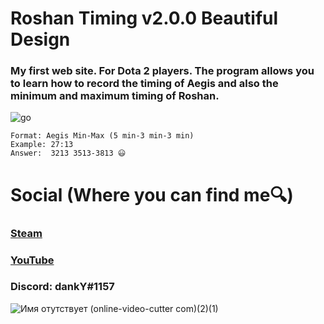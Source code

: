 # Roshan Timing v2.0.0 Beautiful Design

### My first web site. For Dota 2 players. The program allows you to learn how to record the timing of Aegis and also the minimum and maximum timing of Roshan.

![go](https://user-images.githubusercontent.com/91318807/193504191-455bcb57-8084-407b-b8da-2cf85914c40f.gif)

    Format: Aegis Min-Max (5 min-3 min-3 min)
    Example: 27:13 
    Answer:  3213 3513-3813 😃


# Social (Where you can find me🔍)


### [Steam](https://steamcommunity.com/id/dankYbatoff/)

### [YouTube](https://www.youtube.com/channel/UCOGqsd1lObd2tEKPMESn0yg)

### __Discord:__ dankY#1157

![Имя отутствует (online-video-cutter com)(2)(1)](https://img.icons8.com/color/344/dota.png)
